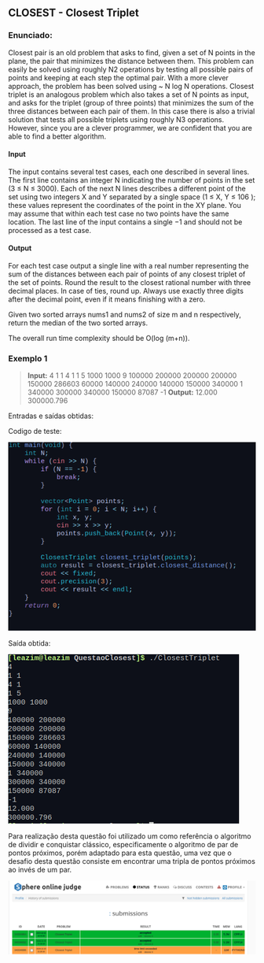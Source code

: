 ## CLOSEST - Closest Triplet

### Enunciado:
Closest pair is an old problem that asks to find, given a set of N points in the plane, the pair that minimizes the distance between them. This problem can easily be solved using roughly N2 operations by testing all possible pairs of points and keeping at each step the optimal pair. With a more clever approach, the problem has been solved using ~ N log N operations. Closest triplet is an analogous problem which also takes a set of N points as input, and asks for the triplet (group of three points) that minimizes the sum of the three distances between each pair of them. In this case there is also a trivial solution that tests all possible triplets using roughly N3 operations. However, since you are a clever programmer, we are confident that you are able to find a better algorithm.

#### Input

The input contains several test cases, each one described in several lines. The first line contains an integer N indicating the number of points in the set (3 ≤ N ≤ 3000). Each of the next N lines describes a different point of the set using two integers X and Y separated by a single space (1 ≤ X, Y ≤ 106 ); these values represent the coordinates of the point in the XY plane. You may assume that within each test case no two points have the same location. The last line of the input contains a single −1 and should not be processed as a test case.

#### Output

For each test case output a single line with a real number representing the sum of the distances between each pair of points of any closest triplet of the set of points. Round the result to the closest rational number with three decimal places. In case of ties, round up. Always use exactly three digits after the decimal point, even if it means finishing with a zero.

Given two sorted arrays nums1 and nums2 of size m and n respectively, return the median of the two sorted arrays.

The overall run time complexity should be O(log (m+n)).


### Exemplo 1
>**Input:**
>   4
>   1 1
>   4 1
>   1 5
>   1000 1000
>   9
>   100000 200000
>   200000 200000
>   150000 286603
>   60000 140000
>   240000 140000
>   150000 340000
>   1 340000
>   300000 340000
>   150000 87087
>   -1
>**Output:** 
>    12.000
>    300000.796

Entradas e saídas obtidas:

Codigo de teste:
<br>

![TestesRodados](https://github.com/projeto-de-algoritmos-2024/QuestoesLeetCodeDeC/blob/main/Questoes/QuestaoClosest/assets/CodigoTeste.png "TestesRodados")

Saída obtida:
<br>

![SaidasObtidas](https://github.com/projeto-de-algoritmos-2024/QuestoesLeetCodeDeC/blob/main/Questoes/QuestaoClosest/assets/OutputTeste.png "SaidasObtidas")

Para realização desta questão foi utilizado um como referência o algoritmo de dividir e conquistar clássico, especificamente o algoritmo de par de pontos próximos, porém adaptado para esta questão, uma vez que o desafio desta questão consiste em encontrar uma tripla de pontos próximos ao invés de um par.
<br>

![Submissao](https://github.com/projeto-de-algoritmos-2024/QuestoesLeetCodeDeC/blob/main/Questoes/QuestaoClosest/assets/Aceito.png "Exercicio Submetido")



